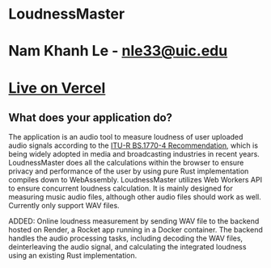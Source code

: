 # LoudnessMaster

# Nam Khanh Le - nle33@uic.edu

# [Live on Vercel](https://test-loudnessmaster-sveltekit.vercel.app)

## What does your application do?

The application is an audio tool to measure loudness of user uploaded audio signals according to the [ITU-R BS.1770-4 Recommendation](https://www.itu.int/dms_pubrec/itu-r/rec/bs/R-REC-BS.1770-4-201510-I!!PDF-E.pdf), which is being widely adopted in media and broadcasting industries in recent years. LoudnessMaster does all the calculations within the browser to ensure privacy and performance of the user by using pure Rust implementation compiles down to WebAssembly. LoudnessMaster utilizes Web Workers API to ensure concurrent loudness calculation. It is mainly designed for measuring music audio files, although other audio files should work as well. Currently only support WAV files.

ADDED: Online loudness measurement by sending WAV file to the backend hosted on Render, a Rocket app running in a Docker container. The backend handles the audio processing tasks, including decoding the WAV files, deinterleaving the audio signal, and calculating the integrated loudness using an existing Rust implementation.
